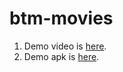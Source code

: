# btm-movies

1. Demo video is [here](https://jmp.sh/H5rP9HY).
2. Demo apk is [here](https://github.com/SteinerFromUA/btm-movies/tree/master/outputs).
